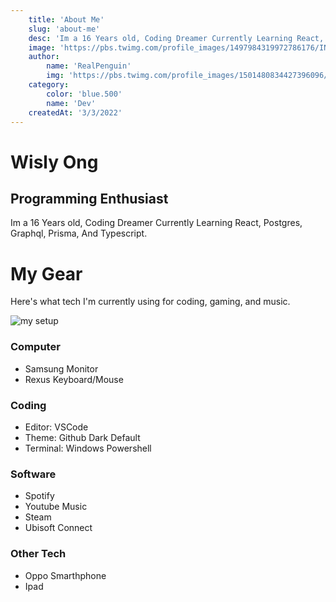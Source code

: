 ```yaml
---
    title: 'About Me'
    slug: 'about-me'
    desc: 'Im a 16 Years old, Coding Dreamer Currently Learning React, Postgres, Graphql, Prisma, And Typescript.'
    image: 'https://pbs.twimg.com/profile_images/1497984319972786176/INedGtRX_400x400.jpg'
    author:
        name: 'RealPenguin'
        img: 'https://pbs.twimg.com/profile_images/1501480834427396096/VzoSniL__400x400.jpg'
    category:
        color: 'blue.500'
        name: 'Dev'
    createdAt: '3/3/2022'
---
```


# Wisly Ong

## Programming Enthusiast

Im a 16 Years old, Coding Dreamer Currently Learning React, Postgres, Graphql, Prisma, And Typescript.

# My Gear

Here's what tech I'm currently using for coding, gaming, and music.

![my setup](/posts/desk.webp)

### Computer
- Samsung Monitor 
- Rexus Keyboard/Mouse

### Coding
-  Editor: VSCode
-  Theme: Github Dark Default
-  Terminal: Windows Powershell

###  Software
- Spotify
- Youtube Music
- Steam
- Ubisoft Connect

### Other Tech
- Oppo Smarthphone
- Ipad